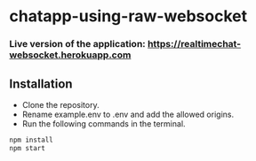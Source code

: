# chatapp-using-raw-websocket

### Live version of the application: https://realtimechat-websocket.herokuapp.com

## Installation

- Clone the repository.
- Rename example.env to .env and add the allowed origins.
- Run the following commands in the terminal.

```bash
npm install
npm start
```
